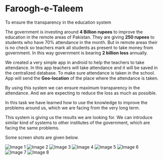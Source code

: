 Faroogh-e-Taleem
================



To ensure the transparency in the education system

The government is investing around **4 Billion rupees** to improve the education in the remote areas of Pakistan. They are giving **250 rupees** to students who have 70% attendance in the month. But in remote areas their is no check so teachers mark all students as present to take money from government. In this way government is bearing **2 billion loss** annually.

We created a very simple app in android to help the teachers to take attendance. In this app teachers will take attendance and it will be saved in the centralized database. To make sure attendance is taken in the school. App will send the **Geo-location** of the place where the attendance is taken.

By using this system we can ensure maximum transparency in the attendance. And we are expecting to reduce the loss as much as possible.

In this task we have learned how to use the knowledge to improve the problems around us, which we are facing from the very long term.

This system is giving us the results we are looking for. We can introduce similar kind of systems to other institutes of the government, which are facing the same problems.

Some screen shots are given below.


![Image 1](https://github.com/asdanyal/ISBHack_2017/blob/master/images/1.PNG)
![Image 2](https://github.com/asdanyal/ISBHack_2017/blob/master/images/2.PNG)
![Image 3](https://github.com/asdanyal/ISBHack_2017/blob/master/images/3.PNG)
![Image 4](https://github.com/asdanyal/ISBHack_2017/blob/master/images/4.PNG)
![Image 5](https://github.com/asdanyal/ISBHack_2017/blob/master/images/5.PNG)
![Image 6](https://github.com/asdanyal/ISBHack_2017/blob/master/images/6.PNG)
![Image 7](https://github.com/asdanyal/ISBHack_2017/blob/master/images/7.PNG)
![Image 8](https://github.com/asdanyal/ISBHack_2017/blob/master/images/8.PNG)



